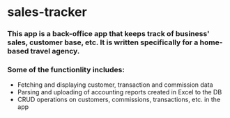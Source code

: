 # sales-tracker

### This app is a back-office app that keeps track of business' sales, customer base, etc.  It is written specifically for a home-based travel agency.

### Some of the functionlity includes:

- Fetching and displaying customer, transaction and commission data
- Parsing and uploading of accounting reports created in Excel to the DB
- CRUD operations on customers, commissions, transactions, etc. in the app
